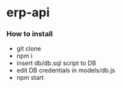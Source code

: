 # erp-api

### How to install
- git clone 
- npm i 
- insert db/db.sql script to DB 
- edit DB credentials in models/db.js     
- npm start
